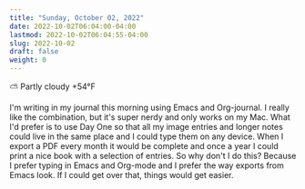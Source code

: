 ```yaml
---
title: "Sunday, October 02, 2022"
date: 2022-10-02T06:04:00-04:00
lastmod: 2022-10-02T06:04:55-04:00
slug: 2022-10-02
draft: false
weight: 0
---
```


⛅️  Partly cloudy +54°F

I'm writing in my journal this morning using Emacs and Org-journal. I really like the combination, but it's super nerdy and only works on my Mac. What I'd prefer is to use Day One so that all my image entries and longer notes could live in the same place and I could type them on any device. When I export a PDF every month it would be complete and once a year I could print a nice book with a selection of entries. So why don't I do this? Because I prefer typing in Emacs and Org-mode and I prefer the way exports from Emacs look. If I could get over that, things would get easier.

[//]: # "Exported with love from a post written in Org mode"
[//]: # "- https://github.com/kaushalmodi/ox-hugo"
